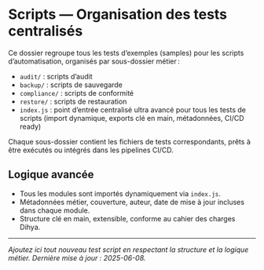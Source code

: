# Scripts — Organisation des tests centralisés

Ce dossier regroupe tous les tests d’exemples (samples) pour les scripts d’automatisation, organisés par sous-dossier métier :

- `audit/` : scripts d’audit
- `backup/` : scripts de sauvegarde
- `compliance/` : scripts de conformité
- `restore/` : scripts de restauration
- `index.js` : point d’entrée centralisé ultra avancé pour tous les tests de scripts (import dynamique, exports clé en main, métadonnées, CI/CD ready)

Chaque sous-dossier contient les fichiers de tests correspondants, prêts à être exécutés ou intégrés dans les pipelines CI/CD.

## Logique avancée
- Tous les modules sont importés dynamiquement via `index.js`.
- Métadonnées métier, couverture, auteur, date de mise à jour incluses dans chaque module.
- Structure clé en main, extensible, conforme au cahier des charges Dihya.

---

*Ajoutez ici tout nouveau test script en respectant la structure et la logique métier. Dernière mise à jour : 2025-06-08.*
